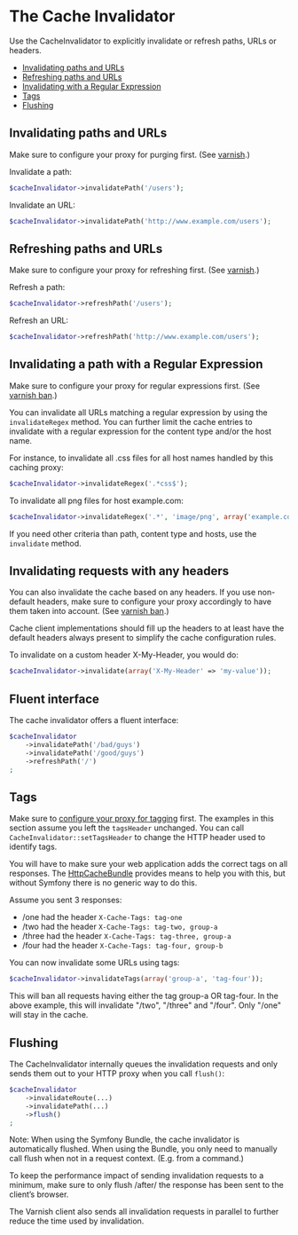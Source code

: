 The Cache Invalidator
=================

Use the CacheInvalidator to explicitly invalidate or refresh paths, URLs or
headers.

* [Invalidating paths and URLs](#invalidating-paths-and-urls)
* [Refreshing paths and URLs](#refreshing-paths-and-urls)
* [Invalidating with a Regular Expression](#invalidating-with-a-regular-expression)
* [Tags](#tags)
* [Flushing](#flushing)

Invalidating paths and URLs
---------------------------

Make sure to configure your proxy for purging first.
(See [varnish](varnish.md#purge).)

Invalidate a path:

```php
$cacheInvalidator->invalidatePath('/users');
```

Invalidate an URL:
```php
$cacheInvalidator->invalidatePath('http://www.example.com/users');
```

Refreshing paths and URLs
-------------------------

Make sure to configure your proxy for refreshing first.
(See [varnish](varnish.md#refresh).)

Refresh a path:

```php
$cacheInvalidator->refreshPath('/users');
```

Refresh an URL:

```php
$cacheInvalidator->refreshPath('http://www.example.com/users');
```

Invalidating a path with a Regular Expression
---------------------------------------------

Make sure to configure your proxy for regular expressions first.
(See [varnish ban](varnish.md#ban).)

You can invalidate all URLs matching a regular expression by using the
`invalidateRegex` method. You can further limit the cache entries to invalidate
with a regular expression for the content type and/or the host name.

For instance, to invalidate all .css files for all host names handled by this
caching proxy:

```php
$cacheInvalidator->invalidateRegex('.*css$');
```

To invalidate all png files for host example.com:

```php
$cacheInvalidator->invalidateRegex('.*', 'image/png', array('example.com'));
```

If you need other criteria than path, content type and hosts, use the
`invalidate` method.

Invalidating requests with any headers
--------------------------------------

You can also invalidate the cache based on any headers. If you use non-default
headers, make sure to configure your proxy accordingly to have them taken into
account. (See [varnish ban](varnish.md#ban).)

Cache client implementations should fill up the headers to at least have the
default headers always present to simplify the cache configuration rules.

To invalidate on a custom header X-My-Header, you would do:

```php
$cacheInvalidator->invalidate(array('X-My-Header' => 'my-value'));
```

Fluent interface
----------------

The cache invalidator offers a fluent interface:

```php
$cacheInvalidator
    ->invalidatePath('/bad/guys')
    ->invalidatePath('/good/guys')
    ->refreshPath('/')
;
```

Tags
----

Make sure to [configure your proxy for tagging](varnish.md#tagging) first.
The examples in this section assume you left the `tagsHeader` unchanged. You
can call `CacheInvalidator::setTagsHeader` to change the HTTP header used to
identify tags.

You will have to make sure your web application adds the correct tags on all
responses. The [HttpCacheBundle](https://github.com/FriendsOfSymfony/FOSHttpCacheBundle)
provides means to help you with this, but without Symfony there is no generic
way to do this.

Assume you sent 3 responses:

* /one had the header `X-Cache-Tags: tag-one`
* /two had the header `X-Cache-Tags: tag-two, group-a`
* /three had the header `X-Cache-Tags: tag-three, group-a`
* /four had the header `X-Cache-Tags: tag-four, group-b`

You can now invalidate some URLs using tags:

```php
$cacheInvalidator->invalidateTags(array('group-a', 'tag-four'));
```

This will ban all requests having either the tag group-a OR tag-four. In the
above example, this will invalidate "/two", "/three" and "/four". Only "/one"
will stay in the cache.

Flushing
--------

The CacheInvalidator internally queues the invalidation requests and only sends
them out to your HTTP proxy when you call `flush()`:

```php
$cacheInvalidator
    ->invalidateRoute(...)
    ->invalidatePath(...)
    ->flush()
;
```

Note: When using the Symfony Bundle, the cache invalidator is automatically
flushed. When using the Bundle, you only need to manually call flush when not
in a request context. (E.g. from a command.)

To keep the performance impact of sending invalidation requests to a minimum,
make sure to only flush /after/ the response has been sent to the client’s
browser.

The Varnish client also sends all invalidation requests in parallel to further
reduce the time used by invalidation.
